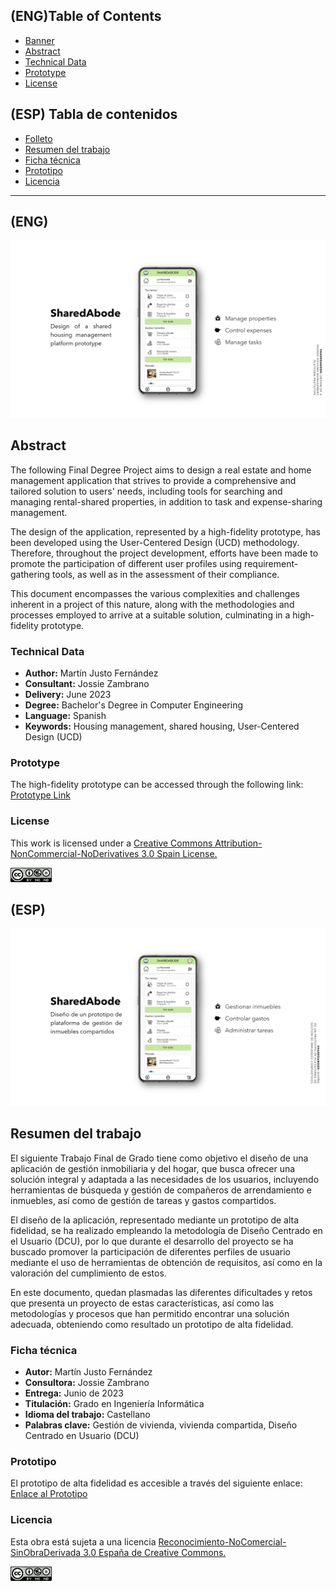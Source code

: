 ## (ENG)Table of Contents
- [Banner](#eng)
- [Abstract](#abstract)
- [Technical Data](#technical-data)
- [Prototype](#prototype)
- [License](#license)


## (ESP) Tabla de contenidos
- [Folleto](#esp)
- [Resumen del trabajo](#resumen-del-trabajo)
- [Ficha técnica](#ficha-técnica)
- [Prototipo](#prototipo)
- [Licencia](#licencia)

---
## (ENG)
![N|Solid](https://github.com/martinsio/SharedAbode/blob/main/Slides/front_eng.png?raw=true)

## Abstract

The following Final Degree Project aims to design a real estate and home management application that strives to provide a comprehensive and tailored solution to users' needs, including tools for searching and managing rental-shared properties, in addition to task and expense-sharing management.

The design of the application, represented by a high-fidelity prototype, has been developed using the User-Centered Design (UCD) methodology. Therefore, throughout the project development, efforts have been made to promote the participation of different user profiles using requirement-gathering tools, as well as in the assessment of their compliance.

This document encompasses the various complexities and challenges inherent in a project of this nature, along with the methodologies and processes employed to arrive at a suitable solution, culminating in a high-fidelity prototype.

### Technical Data
- **Author:** Martín Justo Fernández
- **Consultant:** Jossie Zambrano
- **Delivery:** June 2023
- **Degree:** Bachelor's Degree in Computer Engineering
- **Language:** Spanish
- **Keywords:** Housing management, shared housing, User-Centered Design (UCD)

### Prototype
The high-fidelity prototype can be accessed through the following link: [Prototype Link](https://xd.adobe.com/view/a6405850-1cef-4264-88f8-492cf446b4b9-f313/)

### License
This work is licensed under a [Creative Commons Attribution-NonCommercial-NoDerivatives 3.0 Spain License.](https://creativecommons.org/licenses/by-nc-nd/3.0/es/)

![N|Solid](https://github.com/martinsio/SharedAbode/blob/main/Slides/license.png?raw=true)

## (ESP)
![N|Solid](https://github.com/martinsio/SharedAbode/blob/main/Slides/front.png?raw=true)

## Resumen del trabajo

El siguiente Trabajo Final de Grado tiene como objetivo el diseño de una aplicación de gestión inmobiliaria y del hogar, que busca ofrecer una solución integral y adaptada a las necesidades de los usuarios, incluyendo herramientas de búsqueda y gestión de compañeros de arrendamiento e inmuebles, así como de gestión de tareas y gastos compartidos.

El diseño de la aplicación, representado mediante un prototipo de alta fidelidad, se ha realizado empleando la metodología de Diseño Centrado en el Usuario (DCU), por lo que durante el desarrollo del proyecto se ha buscado promover la participación de diferentes perfiles de usuario mediante el uso de herramientas de obtención de requisitos, así como en la valoración del cumplimiento de estos.

En este documento, quedan plasmadas las diferentes dificultades y retos que presenta un proyecto de estas características, así como las metodologías y procesos que han permitido encontrar una solución adecuada, obteniendo como resultado un prototipo de alta fidelidad.

### Ficha técnica
- **Autor:** Martín Justo Fernández
- **Consultora:** Jossie Zambrano
- **Entrega:** Junio de 2023
- **Titulación:** Grado en Ingeniería Informática
- **Idioma del trabajo:** Castellano
- **Palabras clave:** Gestión de vivienda, vivienda compartida, Diseño Centrado en Usuario (DCU)

### Prototipo
El prototipo de alta fidelidad es accesible a través del siguiente enlace: [Enlace al Prototipo](https://xd.adobe.com/view/a6405850-1cef-4264-88f8-492cf446b4b9-f313/)

### Licencia
Esta obra está sujeta a una licencia [Reconocimiento-NoComercial-SinObraDerivada 3.0 España de Creative Commons.](https://creativecommons.org/licenses/by-nc-nd/3.0/es/)

![N|Solid](https://github.com/martinsio/SharedAbode/blob/main/Slides/license.png?raw=true)

